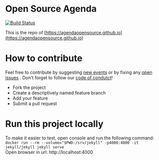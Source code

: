# Open Source Agenda

[![Build Status](https://travis-ci.org/agendaopensource/agendaopensource.github.io.svg?branch=master)](https://travis-ci.org/agendaopensource/agendaopensource.github.io)

This is the repo of [https://agendaopensource.github.io](https://agendaopensource.github.io)

# How to contribute

Feel free to contribute by suggesting [new events](https://github.com/agendaopensource/agendaopensource.github.io/issues/new?template=event.md&title=New%20event&labels=event) or by fixing any [open issues](https://github.com/agendaopensource/agendaopensource.github.io/issues/) .
Don't forget to follow our [code of condutct](https://github.com/agendaopensource/agendaopensource.github.io/blob/master/CODE_OF_CONDUCT.md)!

- Fork the project
- Create a descriptively named feature branch
- Add your feature
- Submit a pull request

# Run this project locally

To make it easier to test, open console and run the following command:  
``docker run --rm --volume="$PWD:/srv/jekyll" -p4000:4000 -it jekyll/jekyll jekyll serve``  
Open browser in url: http://localhost:4000  
